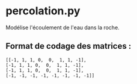 # percolation.py

Modélise l'écoulement de l'eau dans la roche.

## Format de codage des matrices :

 ```
 [[-1, 1, 1, 0,  0,  1, 1, -1],
 [-1, 1, 1, 0,  0,  1, 1, -1],
 [-1, 1, 1, 0,  0,  1, 1, -1],
 [-1, -1, -1, -1, -1, -1, -1, -1]]
 ```

